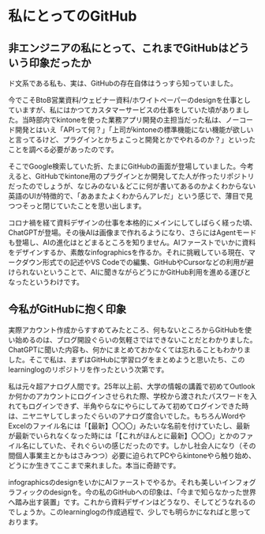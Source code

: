 # 私にとってのGitHub

## 非エンジニアの私にとって、これまでGitHubはどういう印象だったか

ド文系である私も、実は、GitHubの存在自体はうっすら知っていました。

今でこそBtoB営業資料/ウェビナー資料/ホワイトペーパーのdesignを仕事としていますが、私にはかつてカスタマーサービスの仕事をしていた頃がありました。当時部内でkintoneを使った業務アプリ開発の主担当だった私は、ノーコード開発とはいえ「APIって何？」「上司がkintoneの標準機能にない機能が欲しいと言ってるけど、プラグインとかちょこっと開発とかでやれるのか？」といったことを調べる必要があったのです。

そこでGoogle検索していた折、たまにGitHubの画面が登場していました。今考えると、GitHubでkintone用のプラグインとか開発してた人が作ったリポジトリだったのでしょうが、なじみのない＆どこに何が書いてあるのかよくわからない英語のUIが特徴的で、「ああまたよくわからんアレだ」という感じで、薄目で見つつそっと閉じていたことを思い出します。

コロナ禍を経て資料デザインの仕事を本格的にメインにしてしばらく経った頃、ChatGPTが登場。その後AIは画像まで作れるようになり、さらにはAgentモードも登場し、AIの進化はとどまるところを知りません。AIファーストでいかに資料をデザインするか、素敵なinfographicsを作るか。それに挑戦している現在、マークダウン形式での記述やVS Codeでの編集、GitHubやCursorなどの利用が避けられないということで、AIに聞きながらどうにかGitHub利用を進める運びとなったというわけです。

## 今私がGitHubに抱く印象

実際アカウント作成からすすめてみたところ、何もないところからGitHubを使い始めるのは、ブログ開設ぐらいの気軽さではできないことだとわかりました。ChatGPTに聞いた内容も、何かにまとめておかなくては忘れることもわかりました。そこで私は、まずはGitHubに学習ログをまとめようと思いたち、このlearninglogのリポジトリを作ったという次第です。

私は元々超アナログ人間です。25年以上前、大学の情報の講義で初めてOutlookか何かのアカウントにログインさせられた際、学校から渡されたパスワードを入れてもログインできず、半角やらなにやらにしてみて初めてログインできた時は、ニヤニヤしてしまったぐらいのアナログ度合いでした。もちろんWordやExcelのファイル名には「【最新】〇〇〇」みたいな名前を付けていたし、最新が最新でいられなくなった時には「【これがほんとに最新】〇〇〇」とかのファイル名にしていた、それぐらいの感じだったのです。しかし社会人になり（その間個人事業主とかもはさみつつ）必要に迫られてPCやらkintoneやら触り始め、どうにか生きてここまで来れました。本当に奇跡です。

infographicsのdesignをいかにAIファーストでやるか。それも美しいインフォグラフィックのdesignを。今の私のGitHubへの印象は、「今まで知らなかった世界へ踏み出す装置」です。これから資料デザインはどうなり、そしてどうなれるのでしょうか。このlearninglogの作成過程で、少しでも明らかになればと思っております。
